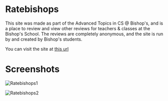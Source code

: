 # Ratebishops
This site was made as part of the Advanced Topics in CS @ Bishop's, and is a place to review and view other reviews for teachers & classes at the Bishop's School. The reviews are completely anonymous, and the site is run by and created by Bishop's students.

You can visit the site at [this url](https://ratebishops-6b27c.firebaseapp.com/)

# Screenshots

![Ratebishops1](https://kartik-bhagatwala.github.io/Ratebishops1.png)


![Ratebishops2](https://kartik-bhagatwala.github.io/Ratebishops2.png)
